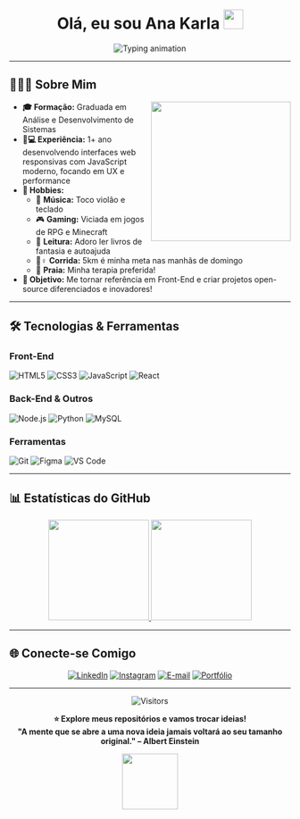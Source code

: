 # <div align="center"> Olá, eu sou Ana Karla <img src="https://media.giphy.com/media/hvRJCLFzcasrR4ia7z/giphy.gif" width="35"></div>

<div align="center">
  <!-- Animação de texto digitado (Typing SVG) -->
<img 
       src="https://readme-typing-svg.herokuapp.com?font=Fira+Code&size=26&duration=2800&pause=1000&color=b0bac0¢er=true&vCenter=true&width=500&height=60&lines=🌟+Bem-vindo(a)+ao+meu+GitHub!;🚀+Desenvolvedora+Front+End;💡+Entusiasta+de+Tecnologia" 
       alt="Typing animation"
  />
</div>

---

## 👨🏽‍💻 **Sobre Mim**

<img align="right" src="https://media.giphy.com/media/qgQUggAC3Pfv687qPC/giphy.gif" width="250">

- **🎓 Formação:** Graduada em Análise e Desenvolvimento de Sistemas  
- **👩💻 Experiência:** 1+ ano desenvolvendo interfaces web responsivas com JavaScript moderno, focando em UX e performance
- **🌟 Hobbies:**  
  - 🎵 **Música:** Toco violão e teclado 
  - 🎮 **Gaming:** Viciada em jogos de RPG e Minecraft 
  - 📖 **Leitura:** Adoro ler livros de fantasia e autoajuda  
  - 🏃♀️ **Corrida:** 5km é minha meta nas manhãs de domingo  
  - 🌅 **Praia:** Minha terapia preferida!  
- **🚀 Objetivo:** Me tornar referência em Front-End e criar projetos open-source diferenciados e inovadores!
---

## 🛠 **Tecnologias & Ferramentas**

### **Front-End**
![HTML5](https://img.shields.io/badge/-HTML5-E34F26?style=for-the-badge&logo=html5&logoColor=white)
![CSS3](https://img.shields.io/badge/-CSS3-1572B6?style=for-the-badge&logo=css3&logoColor=white)
![JavaScript](https://img.shields.io/badge/-JavaScript%20(ES6%2B)-F7DF1E?style=for-the-badge&logo=javascript&logoColor=black)
![React](https://img.shields.io/badge/-React-61DAFB?style=for-the-badge&logo=react&logoColor=black)


### **Back-End & Outros**
![Node.js](https://img.shields.io/badge/-Node.js-339933?style=for-the-badge&logo=node.js&logoColor=white)
![Python](https://img.shields.io/badge/-Python-3776AB?style=for-the-badge&logo=python&logoColor=white)
![MySQL](https://img.shields.io/badge/-MySQL-4479A1?style=for-the-badge&logo=mysql&logoColor=white)

### **Ferramentas**
![Git](https://img.shields.io/badge/-Git-F05032?style=for-the-badge&logo=git&logoColor=white)
![Figma](https://img.shields.io/badge/-Figma-F24E1E?style=for-the-badge&logo=figma&logoColor=white)
![VS Code](https://img.shields.io/badge/-VS_Code-007ACC?style=for-the-badge&logo=visual-studio-code&logoColor=white)

---

## 📊 **Estatísticas do GitHub**

<div align="center">
  <a href="https://github.com/Devaks99">
    <img height="180em" src="https://github-readme-stats.vercel.app/api?username=Devaks99&show_icons=true&theme=vision-friendly-dark&include_all_commits=true&count_private=true&border_radius=15"/>
    <img height="180em" src="https://github-readme-stats.vercel.app/api/top-langs/?username=Devaks99&layout=compact&theme=vision-friendly-dark&border_radius=15"/>
  </a>
</div>

---

## 🌐 **Conecte-se Comigo**

<div align="center">

[![LinkedIn](https://img.shields.io/badge/-LinkedIn-0077B5?style=for-the-badge&logo=linkedin&logoColor=white)](https://www.linkedin.com/in/ana-karla-209606263/)
[![Instagram](https://img.shields.io/badge/-Instagram-E4405F?style=for-the-badge&logo=instagram&logoColor=white)](https://www.instagram.com/aks_dev/)
[![E-mail](https://img.shields.io/badge/-Outlook-0072C6?style=for-the-badge&logo=microsoft-outlook&logoColor=white)](mailto:devaks@outlook.com.br)
[![Portfólio](https://img.shields.io/badge/-Portfólio-24292e?style=for-the-badge&logo=github&logoColor=white)](https://devaks99.github.io/portifolio/)

</div>

---

<div align="center">
  
![Visitors](https://komarev.com/ghpvc/?username=Devaks99&color=blueviolet&style=flat)

**⭐ Explore meus repositórios e vamos trocar ideias!**  
**"A mente que se abre a uma nova ideia jamais voltará ao seu tamanho original."
– Albert Einstein**

<img src="https://media.giphy.com/media/l0MYEqEzwMWFCg8rm/giphy.gif" width="100"> <!-- GIF de controle de videogame -->

</div>
